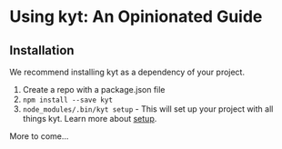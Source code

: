 # Using kyt: An Opinionated Guide

## Installation

We recommend installing kyt as a dependency of your project.

1. Create a repo with a package.json file
2. `npm install --save kyt`
3. `node_modules/.bin/kyt setup` - This will set up your project with all things kyt. Learn more about [setup](/docs/commands.md#setup).


More to come...
